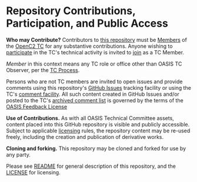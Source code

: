 # Repository Contributions, Participation, and Public Access

**Who may Contribute?** Contributors to [this repository](https://github.com/oasis-tcs/openc2-ap-pf/) must be [Members](https://www.oasis-open.org/policies-guidelines/oasis-defined-terms#dMember) of the [OpenC2 TC](https://www.oasis-open.org/committees/tc_home.php?wg_abbrev=openc2) for any substantive contributions. Anyone wishing to [participate](https://www.oasis-open.org/org/faq-3#committee-participation) in the TC's technical activity is invited to [join](https://www.oasis-open.org/committees/join) as a TC Member.

*Member* in this context means any TC role or office other than OASIS TC Observer, per the [TC Process](https://www.oasis-open.org/policies-guidelines/tc-process#membership). 

Persons who are not TC members are invited to open issues and provide comments using this repository's [GitHub Issues](https://github.com/oasis-tcs/openc2-ap-pf/issues/new) tracking facility or using the TC's [comment facility](https://www.oasis-open.org/committees/comments/index.php?wg_abbrev=openc2). All such content created in GitHub Issues and/or posted to the TC's [archived comment list](https://lists.oasis-open.org/archives/openc2-comment/) is governed by the terms of the [OASIS Feedback License](https://www.oasis-open.org/policies-guidelines/ipr#appendixa)

**Use of Contributions.**  As with all OASIS Technical Committee assets, content placed into this GitHub repository is visible and publicly accessible. Subject to applicable [licensing](https://github.com/oasis-tcs/openc2-ap-pf/blob/main/LICENSE.md) rules, the repository content may be re-used freely, including the creation and publication of derivative works.

**Cloning and forking.** This repository may be cloned and forked for use by any party. 

Please see [README](https://github.com/oasis-tcs/openc2-ap-pf/blob/main/README.md) for general description of this repository, and the [LICENSE](https://github.com/oasis-tcs/openc2-ap-pf/blob/main/LICENSE.md) for licensing.
